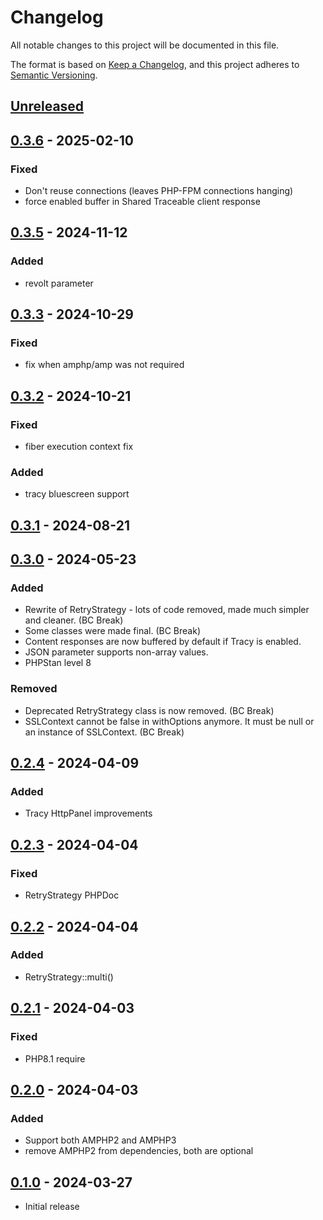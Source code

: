 # Changelog
All notable changes to this project will be documented in this file.

The format is based on [Keep a Changelog](https://keepachangelog.com/en/1.0.0/),
and this project adheres to [Semantic Versioning](https://semver.org/spec/v2.0.0.html).

## [Unreleased]



## [0.3.6] - 2025-02-10
### Fixed
- Don't reuse connections (leaves PHP-FPM connections hanging)
- force enabled buffer in Shared Traceable client response

## [0.3.5] - 2024-11-12
### Added
- revolt parameter

## [0.3.3] - 2024-10-29
### Fixed
- fix when amphp/amp was not required

## [0.3.2] - 2024-10-21
### Fixed
- fiber execution context fix
### Added
- tracy bluescreen support

## [0.3.1] - 2024-08-21

## [0.3.0] - 2024-05-23
### Added
- Rewrite of RetryStrategy - lots of code removed, made much simpler and cleaner. (BC Break)
- Some classes were made final. (BC Break)
- Content responses are now buffered by default if Tracy is enabled.
- JSON parameter supports non-array values.
- PHPStan level 8

### Removed
- Deprecated RetryStrategy class is now removed. (BC Break)
- SSLContext cannot be false in withOptions anymore. It must be null or an instance of SSLContext. (BC Break)

## [0.2.4] - 2024-04-09
### Added
- Tracy HttpPanel improvements

## [0.2.3] - 2024-04-04
### Fixed
- RetryStrategy PHPDoc

## [0.2.2] - 2024-04-04
### Added
- RetryStrategy::multi()

## [0.2.1] - 2024-04-03
### Fixed
- PHP8.1 require

## [0.2.0] - 2024-04-03
### Added
- Support both AMPHP2 and AMPHP3
- remove AMPHP2 from dependencies, both are optional

## [0.1.0] - 2024-03-27
- Initial release

[Unreleased]: https://github.com/efabrica-team/http-client/compare/0.3.6...master
[0.3.6]: https://github.com/efabrica-team/http-client/compare/0.3.5...0.3.6
[0.3.5]: https://github.com/efabrica-team/http-client/compare/0.3.3...0.3.5
[0.3.3]: https://github.com/efabrica-team/http-client/compare/0.3.2...0.3.3
[0.3.2]: https://github.com/efabrica-team/http-client/compare/0.3.1...0.3.2
[0.3.1]: https://github.com/efabrica-team/http-client/compare/0.3.0...0.3.1
[0.3.0]: https://github.com/efabrica-team/http-client/compare/0.2.4...0.3.0
[0.2.4]: https://github.com/efabrica-team/http-client/compare/0.2.3...0.2.4
[0.2.3]: https://github.com/efabrica-team/http-client/compare/0.2.2...0.2.3
[0.2.2]: https://github.com/efabrica-team/http-client/compare/0.2.1...0.2.2
[0.2.1]: https://github.com/efabrica-team/http-client/compare/0.2.0...0.2.1
[0.2.0]: https://github.com/efabrica-team/http-client/compare/0.1.0...0.2.0
[0.1.0]: https://github.com/efabrica-team/http-client/compare/...0.1.0
